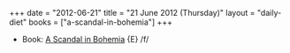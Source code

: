 +++
date = "2012-06-21"
title = "21 June 2012 (Thursday)"
layout = "daily-diet"
books = ["a-scandal-in-bohemia"]
+++

<ul>
<li class="entry books">Book: <a href="/books/a-scandal-in-bohemia">A Scandal in Bohemia</a> {E} /f/</li>
</ul>